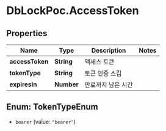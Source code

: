 # DbLockPoc.AccessToken

## Properties
Name | Type | Description | Notes
------------ | ------------- | ------------- | -------------
**accessToken** | **String** | 액세스 토큰 | 
**tokenType** | **String** | 토큰 인증 스킴 | 
**expiresIn** | **Number** | 만료까지 남은 시간 | 


<a name="TokenTypeEnum"></a>
## Enum: TokenTypeEnum


* `bearer` (value: `"bearer"`)




